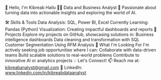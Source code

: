 👋 Hello, I'm Kibreab Hailu
👨‍💻 Data and Business Analyst
📍 Passionate about turning data into actionable insights and exploring the world of AI.

🛠️ Skills & Tools
Data Analysis: SQL, Power BI, Excel
Currently Learning: Pandas (Python)
Visualization: Creating impactful dashboards and reports
📂 Projects
Explore my projects on GitHub, showcasing solutions in:
Business intelligence dashboards
Data cleaning and transformation with SQL
Customer Segmentation Using RFM Analysis
🌟 What I'm Looking For
I'm actively seeking job opportunities where I can:
Collaborate with data-driven teams
Build scalable solutions to real-world problems
Contribute to innovative AI or analytics projects
💡 Let's Connect!
📫 Reach me at: kibreabanalyst@gmail.com
💼 LinkedIn: www.linkedin.com/in/kibreabdataanalyst
